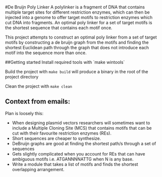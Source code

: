 #De Bruijn Poly Linker
A polylinker is a fragment of DNA that contains multiple target sites for different restriction enzymes, which can then be injected into a genome to offer target motifs to restriction enzymes which cut DNA into fragments. An optimal poly linker for a set of target motifs is the shortest sequence that contains each motif once.

This project attempts to construct an optimal poly linker from a set of target motifs by constructing a de bruijn graph from the motifs and finding the shortest Euclidean path through the graph that does not introduce each motif into the sequence more than once.
 

##Getting started
Install required tools with \`make wintools`

Build the project with `make build` will produce a binary in the root of the project directory

Clean the project with `make clean` 

## Context from emails:

Plan is loosely this: 
* When designing plasmid vectors researchers will sometimes want to include a Multiple Cloning Site (MCS) that contains motifs that can be cut with their favourite restriction enzymes (REs).
* Short sequences are cheaper to synthesize.
* DeBruijn graphs are good at finding the shortest path/s through a set of sequences
* Gets slightly complicated when you account for REs that can have ambiguous motifs i.e. ATGANNNNATTG when N is any base.
* Write a module that takes a list of motifs and finds the shortest overlapping arrangement.
